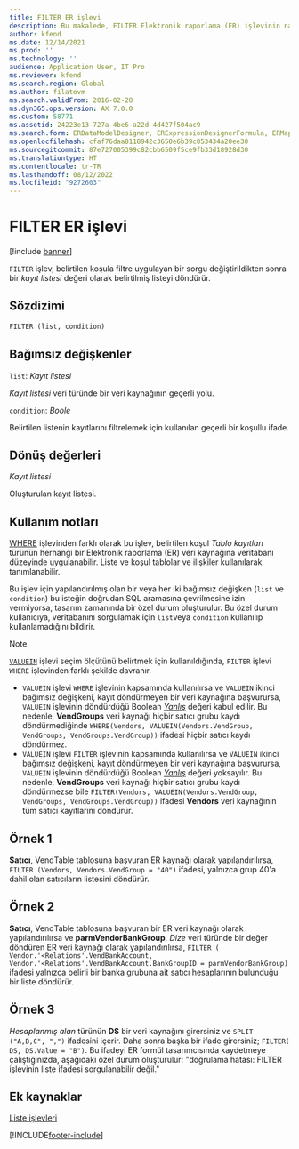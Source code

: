 ```yaml
---
title: FILTER ER işlevi
description: Bu makalede, FILTER Elektronik raporlama (ER) işlevinin nasıl kullanıldığı hakkında bilgi sağlanmaktadır.
author: kfend
ms.date: 12/14/2021
ms.prod: ''
ms.technology: ''
audience: Application User, IT Pro
ms.reviewer: kfend
ms.search.region: Global
ms.author: filatovm
ms.search.validFrom: 2016-02-28
ms.dyn365.ops.version: AX 7.0.0
ms.custom: 58771
ms.assetid: 24223e13-727a-4be6-a22d-4d427f504ac9
ms.search.form: ERDataModelDesigner, ERExpressionDesignerFormula, ERMappedFormatDesigner, ERModelMappingDesigner
ms.openlocfilehash: cfaf76daa8118942c3650e6b39c853434a20ee30
ms.sourcegitcommit: 87e727005399c82cbb6509f5ce9fb33d18928d30
ms.translationtype: HT
ms.contentlocale: tr-TR
ms.lasthandoff: 08/12/2022
ms.locfileid: "9272603"
---
```

# <a name="filter-er-function"></a>FILTER ER işlevi

[!include [banner](../includes/banner.md)]

`FILTER` işlev, belirtilen koşula filtre uygulayan bir sorgu değiştirildikten sonra bir *kayıt listesi* değeri olarak belirtilmiş listeyi döndürür.

## <a name="syntax"></a>Sözdizimi

```vb
FILTER (list, condition)
```

## <a name="arguments"></a>Bağımsız değişkenler

`list`: *Kayıt listesi*

*Kayıt listesi* veri türünde bir veri kaynağının geçerli yolu.

`condition`: *Boole*

Belirtilen listenin kayıtlarını filtrelemek için kullanılan geçerli bir koşullu ifade.

## <a name="return-values"></a>Dönüş değerleri

*Kayıt listesi*

Oluşturulan kayıt listesi.

## <a name="usage-notes"></a><a name="usage-notes"></a>Kullanım notları

[WHERE](er-functions-list-where.md) işlevinden farklı olarak bu işlev, belirtilen koşul *Tablo kayıtları* türünün herhangi bir Elektronik raporlama (ER) veri kaynağına veritabanı düzeyinde uygulanabilir. Liste ve koşul tablolar ve ilişkiler kullanılarak tanımlanabilir.

Bu işlev için yapılandırılmış olan bir veya her iki bağımsız değişken (`list` ve `condition`) bu isteğin doğrudan SQL aramasına çevrilmesine izin vermiyorsa, tasarım zamanında bir özel durum oluşturulur. Bu özel durum kullanıcıya, veritabanını sorgulamak için `list`veya `condition` kullanılıp kullanlamadığını bildirir.

> [!NOTE]
> [`VALUEIN`](er-functions-logical-valuein.md) işlevi seçim ölçütünü belirtmek için kullanıldığında, `FILTER` işlevi `WHERE` işlevinden farklı şekilde davranır.
> 
> - `VALUEIN` işlevi `WHERE` işlevinin kapsamında kullanılırsa ve `VALUEIN` ikinci bağımsız değişkeni, kayıt döndürmeyen bir veri kaynağına başvurursa, `VALUEIN` işlevinin döndürdüğü Boolean *[Yanlış](er-formula-supported-data-types-primitive.md#boolean)* değeri kabul edilir. Bu nedenle, **VendGroups** veri kaynağı hiçbir satıcı grubu kaydı döndürmediğinde `WHERE(Vendors, VALUEIN(Vendors.VendGroup, VendGroups, VendGroups.VendGroup))` ifadesi hiçbir satıcı kaydı döndürmez.
> - `VALUEIN` işlevi `FILTER` işlevinin kapsamında kullanılırsa ve `VALUEIN` ikinci bağımsız değişkeni, kayıt döndürmeyen bir veri kaynağına başvurursa, `VALUEIN` işlevinin döndürdüğü Boolean *[Yanlış](er-formula-supported-data-types-primitive.md#boolean)* değeri yoksayılır. Bu nedenle, **VendGroups** veri kaynağı hiçbir satıcı grubu kaydı döndürmezse bile `FILTER(Vendors, VALUEIN(Vendors.VendGroup, VendGroups, VendGroups.VendGroup))` ifadesi **Vendors** veri kaynağının tüm satıcı kayıtlarını döndürür.

## <a name="example-1"></a>Örnek 1

**Satıcı**, VendTable tablosuna başvuran ER kaynağı olarak yapılandırılırsa, `FILTER (Vendors, Vendors.VendGroup = "40")` ifadesi, yalnızca grup 40'a dahil olan satıcıların listesini döndürür.

## <a name="example-2"></a>Örnek 2

**Satıcı**, VendTable tablosuna başvuran bir ER veri kaynağı olarak yapılandırılırsa ve **parmVendorBankGroup**, *Dize* veri türünde bir değer döndüren ER veri kaynağı olarak yapılandırılırsa, `FILTER ( Vendor.'<Relations'.VendBankAccount, Vendor.'<Relations'.VendBankAccount.BankGroupID = parmVendorBankGroup)` ifadesi yalnızca belirli bir banka grubuna ait satıcı hesaplarının bulunduğu bir liste döndürür.

## <a name="example-3"></a>Örnek 3

*Hesaplanmış alan* türünün **DS** bir veri kaynağını girersiniz ve `SPLIT ("A,B,C", ",")` ifadesini içerir. Daha sonra başka bir ifade girersiniz; `FILTER( DS, DS.Value = "B")`. Bu ifadeyi ER formül tasarımcısında kaydetmeye çalıştığınızda, aşağıdaki özel durum oluşturulur: "doğrulama hatası: FILTER işlevinin liste ifadesi sorgulanabilir değil."

## <a name="additional-resources"></a>Ek kaynaklar

[Liste işlevleri](er-functions-category-list.md)


[!INCLUDE[footer-include](../../../includes/footer-banner.md)]
